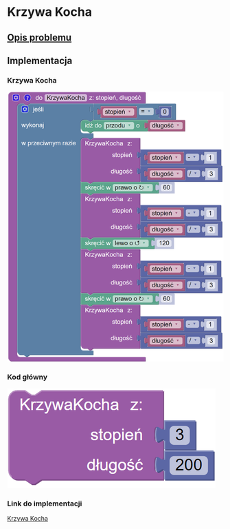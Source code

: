 # Krzywa Kocha

## [Opis problemu](../../../../algorithms/fractals/koch-curve.md)

## Implementacja

### Krzywa Kocha

![Funkcja rysujące krzywą Kocha](<../../../../assets/image (14).png>)

### Kod główny

![Wywołanie funkcji rysującej krzywą Kocha](<../../../../assets/image (15).png>)

### Link do implementacji

[Krzywa Kocha](https://blockly.games/turtle?lang=pl&level=10#esbc59)
